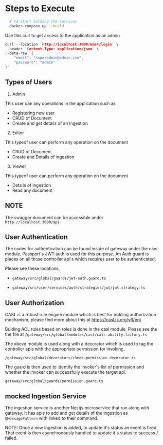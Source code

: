 # Steps to Execute

```sh
  # to start bulding the services
  docker-compose up --build 
```

Use this curl to get access to the application as an admin

```c
curl --location 'http://localhost:3000/user/login' \
--header 'Content-Type: application/json' \
--data-raw '{
    "email": "superadmin@admin.com",
    "password": "admin"
}'
```

## Types of Users
1. Admin
  
  This user can any operations in the application such as

  - Registering new user
  - CRUD of Document
  - Create and get details of an Ingestion

2. Editor

  This typeof user can perform any operation on the document

  - CRUD of Document
  - Create and Details of ingestion

3. Viewer

  This typeof user can perform any operation on the document

  - Details of ingestion
  - Read any document

## NOTE

The swagger document can be accessible under `http://localhost:3000/api`

## User Authentication

The codes for authentication can be found inside of gateway under the user module. Passport's JWT auth is used for this purpose. An Auth guard is places on all those controller api's which requires user to be authenticated. 

Please see these locations,

- `gateway/src/global/guards/jwt-auth.guard.ts`

- `gateway/src/user/services/auth/strategies/jwt/jwt.strategy.ts` 

## User Authorization

CASL is a robust rule engine module which is best for bulding authorization mechanism, please find more about this at https://casl.js.org/v6/en/

Bulding ACL rules based on roles is done in the casl module. Please see the the file at `/gateway/src/global/modules/casl/cals-ability.factory.ts`

The above module is used along with a decorator which is used to tag the controller apis with the appropriate permission for invoking.

`/gateway/src/global/decorators/check-permission.decorator.ts`

The guard is then used to identify the invoker's list of permission and whether the invoker can successfully execute the target api.

`gateway/src/global/guards/permission.guard.ts`


## mocked Ingestion Service

The ingestion service is another Nestjs microservice that run along with gateway. It has apis to add and get details of the ingestion as `@MessagePattern` with linked to their command.

NOTE: 
Once a new ingestion is added,  to update it's status an event is fired. That event is then asynchronously handled to update it's status to success / failed.